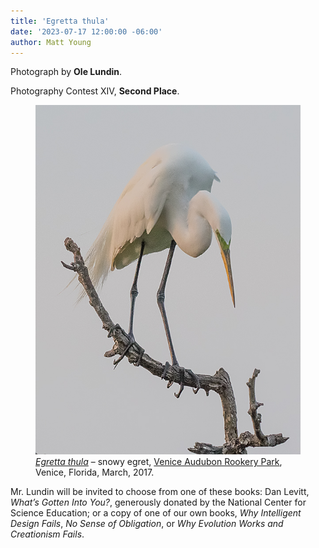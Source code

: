 ```yaml
---
title: 'Egretta thula'
date: '2023-07-17 12:00:00 -06:00'
author: Matt Young
---
```


Photograph by <strong>Ole Lundin</strong>.

Photography Contest XIV, <strong>Second Place</strong>.

<figure>
<img src="/uploads/2023/Lundin_Snowy_Egret_2.jpg" alt="Snowy egret"/>
<figcaption><a href="https://www.audubon.org/field-guide/bird/snowy-egret"><i>Egretta thula</i></a> &ndash; snowy egret, <a href="https://veniceaudubon.org/rookery/">Venice Audubon Rookery Park</a>, Venice, Florida, March, 2017.
</figcaption>
</figure>

Mr. Lundin will be invited to choose from one of these books: Dan Levitt, <i>What’s Gotten Into You?</i>, generously donated by the National Center for Science Education; or a copy of one of our own books, <i>Why Intelligent Design Fails</i>, <i>No Sense of Obligation</i>, or <i>Why Evolution Works and Creationism Fails</i>.
